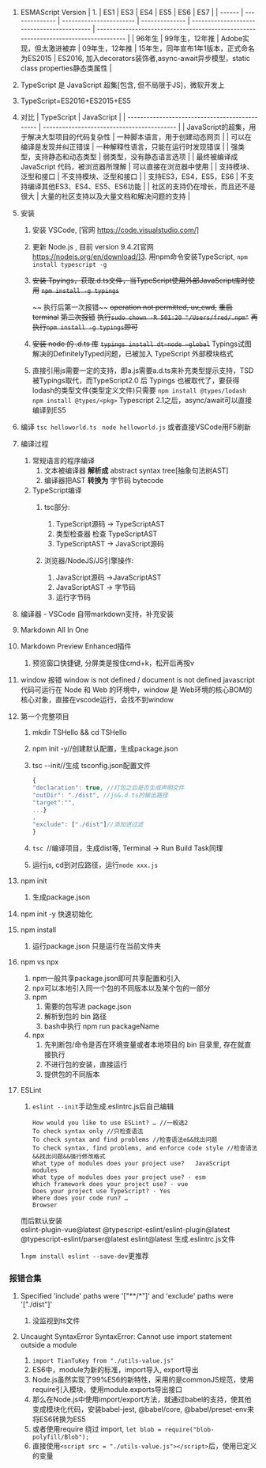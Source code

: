 1. ESMAScript Version
| 1.     | ES1            | ES3                     | ES4            | ES5                                        | ES6                                                                                 | ES7 |
| ------ | -------------- | ----------------------- | -------------- | ------------------------------------------ | ----------------------------------------------------------------------------------- |
| 96年生 | 99年生，12年推 | Adobe实现，但太激进被弃 | 09年生，12年推 | 15年生，同年宣布1年1版本，正式命名为ES2015 | ES2016, 加入decorators装饰者,async-await异步模型，static class properties静态类属性 |
2. TypeScript 是 JavaScript 超集[包含, 但不局限于JS]，微软开发上
3. TypeScript=ES2016+ES2015+ES5
4. 对比
   | TypeScript                                     | JavaScript                                 |
   | ---------------------------------------------- | ------------------------------------------ |
   | JavaScript的超集，用于解决大型项目的代码复杂性 | 一种脚本语言，用于创建动态网页             |
   | 可以在编译是发现并纠正错误                     | 一种解释性语言，只能在运行时发现错误       |
   | 强类型，支持静态和动态类型                     | 弱类型，没有静态语言选项                   |
   | 最终被编译成 JavaScript 代码，被浏览器所理解   | 可以直接在浏览器中使用                     |
   | 支持模块、泛型和接口                           | 不支持模块、泛型和接口                     |
   | 支持ES3，ES4，ES5，ES6                         | 不支持编译其他ES3、ES4、ES5、ES6功能       |
   | 社区的支持仍在增长，而且还不是很大             | 大量的社区支持以及大量文档和解决问题的支持 |

5. 安装
   1. 安装 VSCode,  [官网 https://code.visualstudio.com/]
   2. 更新 Node.js , 目前 version 9.4.2[官网 https://nodejs.org/en/download/]3. 用npm命令安装TypeScript,
         `npm install typescript -g`

   3. ~~安装 Tpyings，获取.d.ts文件，当TypeScript使用外部JavaScript库时使用~~
      ~~`npm install -g typings`~~

      ~~ 执行后第一次报错~~
      ~~operation not permitted, uv_cwd,~~
      ~~重启terminal~~
      ~~第二次报错~~
      ~~执行`sudo chown -R 501:20 "/Users/fred/.npm"`~~
      ~~再执行`npm install -g typings`即可~~

   4. ~~安装 node 的 .d.ts 库~~
   ~~`typings install dt~node –global`~~
   Typings试图解决的DefinitelyTyped问题，已被加入 TypeScript 外部模块格式
   5. 直接引用js需要一定的支持，即a.js需要a.d.ts来补充类型提示支持，TSD被Typings取代，而TypeScript2.0 后 Typings 也被取代了，要获得lodash的类型文件(类型定义文件)只需要
   `npm install @types/lodash`
   `npm install @types/<pkg>`
   Typescript 2.1之后，async/await可以直接编译到ES5
   

1. 编译
`tsc helloworld.ts `
`node helloworld.js`
或者直接VSCode用F5刷新

1. 编译过程
   1. 常规语言的程序编译
      1. 文本被编译器 **解析成** abstract syntax tree[抽象句法树AST]
      2. 编译器把AST **转换为** 字节码 bytecode
   2. TypeScript编译
      1. tsc部分:
         1. TypeScript源码 -> TypeScriptAST
         2. 类型检查器 检查 TypeScriptAST
         3. TypeScriptAST -> JavaScript源码

      2. 浏览器/NodeJS/JS引擎操作:
         1. JavaScript源码 ->JavaScriptAST
         2. JavaScriptAST -> 字节码
         3. 运行字节码

1. 编译器 - VSCode
自带markdown支持，补充安装
1. Markdown All In One
1. Markdown Preview Enhanced插件
   1. 预览窗口快捷键, 分屏类是按住cmd+k，松开后再按v

1. window
报错 window is not defined / document is not defined
javascript代码可运行在 Node 和 Web 的环境中，window 是 Web环境的核心BOM的核心对象，直接在vscode运行，会找不到window

1.  第一个完整项目
    1.  mkdir TSHello && cd TSHello
    2.  npm init -y//创建默认配置，生成package.json
    3.  tsc --init//生成 tsconfig.json配置文件
         ```javascript
         {
         "declaration": true, //打包之后是否生成声明文件
         "outDir": "./dist", //js&.d.ts的输出路径
         "target":"",
         ...}
         ,
         "exclude": ["./dist"]//添加进过滤
         }
         ```

    4. `tsc `//编译项目，生成dist等, Terminal -> Run Build Task同理
    5. 运行js, cd到对应路径，运行`node xxx.js`

1. npm init
   1. 生成package.json
1. npm init -y 快速初始化
2. npm install
   1. 运行package.json 只是运行在当前文件夹  

1. npm vs npx
   1. npm一般共享package.json即可共享配置和引入
   2. npx可以本地引入同一个包的不同版本以及某个包的一部分
   3. npm 
      1. 需要的包写进 package.json
      2. 解析到包的 bin 路径
      3. bash中执行 npm run packageName
   1. npx
      1. 先判断包/命令是否在环境变量或者本地项目的 bin 目录里, 存在就直接执行
      2. 不进行包的安装，直接运行
      3. 提供包的不同版本

1. ESLint
   
   1.  `eslint --init`手动生成.eslintrc.js后自己编辑
         ```
         How would you like to use ESLint? … //一般选2
         To check syntax only //只检查语法
         To check syntax and find problems //检查语法e&&找出问题
         To check syntax, find problems, and enforce code style //检查语法&&找出问题&&强行修改格式
         What type of modules does your project use?   JavaScript modules 
         What type of modules does your project use? · esm
         Which framework does your project use? · vue
         Does your project use TypeScript? · Yes
         Where does your code run? … 
         Browser
         ``` 
      
      而后默认安装    
       eslint-plugin-vue@latest 
       @typescript-eslint/eslint-plugin@latest 
       @typescript-eslint/parser@latest eslint@latest
       生成.eslintrc.js文件


    1.`npm install eslint --save-dev`更推荐


### 报错合集
   1. Specified 'include' paths were '["**/*"]' and 'exclude' paths were '["./dist"]'
      1. 没监视到ts文件

   1. Uncaught SyntaxError SyntaxError: Cannot use import statement outside a module
      1. `import TianTuKey from "./utils-value.js"`
      2. ES6中，module为新的标准，import导入, export导出
      3. Node.js虽然实现了99%ES6的新特性，采用的是commonJS规范，使用require引入模块，使用module.exports导出接口
      4. 那么在Node.js中使用import/export方法，就通过babel的支持，使其他变成模块化代码，安装babel-jest, @babel/core, @babel/preset-env来将ES6转换为ES5
      5. 或者使用require 绕过 import,
      `let blob = require("blob-polyfill/Blob");`
      6. 直接使用`<script src = "./utils-value.js"></script>`后，使用已定义的变量